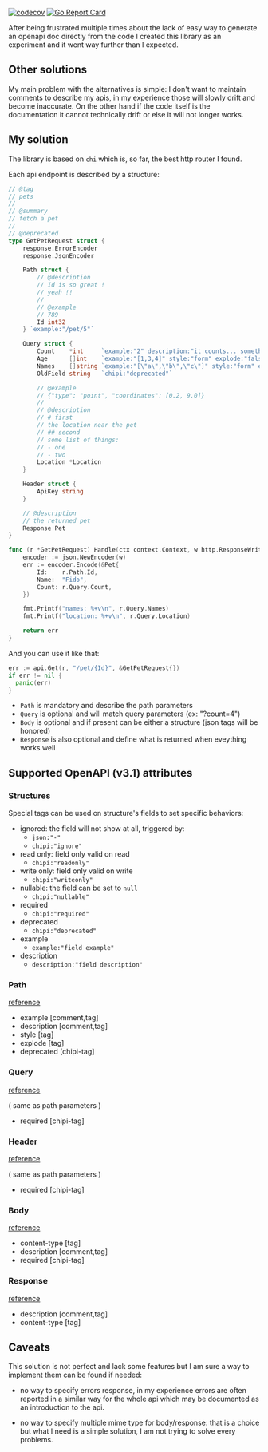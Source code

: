 

[![codecov](https://codecov.io/gh/schmurfy/chipi/branch/master/graph/badge.svg?token=A6413R1ZXH)](https://codecov.io/gh/schmurfy/chipi)
[![Go Report Card](https://goreportcard.com/badge/github.com/schmurfy/chipi)](https://goreportcard.com/report/github.com/schmurfy/chipi)

After being frustrated multiple times about the lack of easy way to generate an openapi doc directly from
the code I created this library as an experiment and it went way further than I expected.

## Other solutions

My main problem with the alternatives is simple: I don't want to maintain comments to describe my apis, in my experience those will slowly drift and become inaccurate. On the other hand if the code itself is the documentation it cannot technically drift or else it will not longer works.

## My solution

The library is based on `chi` which is, so far, the best http router I found.

Each api endpoint is described by a structure:

```go
// @tag
// pets
//
// @summary
// fetch a pet
//
// @deprecated
type GetPetRequest struct {
	response.ErrorEncoder
	response.JsonEncoder

	Path struct {
		// @description
		// Id is so great !
		// yeah !!
		//
		// @example
		// 789
		Id int32
	} `example:"/pet/5"`

	Query struct {
		Count    *int     `example:"2" description:"it counts... something ?"`
		Age      []int    `example:"[1,3,4]" style:"form" explode:"false" description:"line one\nline two" chipi:"required"`
		Names    []string `example:"[\"a\",\"b\",\"c\"]" style:"form" explode:"false" description:"line one\nline two"`
		OldField string   `chipi:"deprecated"`

		// @example
		// {"type": "point", "coordinates": [0.2, 9.0]}
		//
		// @description
		// # first
		// the location near the pet
		// ## second
		// some list of things:
		// - one
		// - two
		Location *Location
	}

	Header struct {
		ApiKey string
	}

	// @description
	// the returned pet
	Response Pet
}

func (r *GetPetRequest) Handle(ctx context.Context, w http.ResponseWriter) error {
	encoder := json.NewEncoder(w)
	err := encoder.Encode(&Pet{
		Id:    r.Path.Id,
		Name:  "Fido",
		Count: r.Query.Count,
	})

	fmt.Printf("names: %+v\n", r.Query.Names)
	fmt.Printf("location: %+v\n", r.Query.Location)

	return err
}
```

And you can use it like that:

```go
err := api.Get(r, "/pet/{Id}", &GetPetRequest{})
if err != nil {
  panic(err)
}
```

- `Path` is mandatory and describe the path parameters
- `Query` is optional and will match query parameters (ex: "?count=4")
- `Body` is optional and if present can be either a structure (json tags will be honored)
- `Response` is also optional and define what is returned when eveything works well


## Supported OpenAPI (v3.1) attributes

### Structures

Special tags can be used on structure's fields to set specific behaviors:

- ignored: the field will not show at all, triggered by:
  - `json:"-"`
  - `chipi:"ignore"`
- read only: field only valid on read
  - `chipi:"readonly"`
- write only: field only valid on write
  - `chipi:"writeonly"`
- nullable: the field can be set to `null`
  - `chipi:"nullable"`
- required
  - `chipi:"required"`
- deprecated
  - `chipi:"deprecated"`
- example
  - `example:"field example"`
- description
  - `description:"field description"`

### Path

[reference](https://spec.openapis.org/oas/v3.1.0.html#parameter-object)

- example [comment,tag]
- description [comment,tag]
- style [tag]
- explode [tag]
- deprecated [chipi-tag]

### Query

[reference](https://spec.openapis.org/oas/v3.1.0.html#parameter-object)

( same as path parameters )
- required [chipi-tag]

### Header

[reference](https://spec.openapis.org/oas/v3.1.0.html#parameter-object)

( same as path parameters )
- required [chipi-tag]

### Body

[reference](https://spec.openapis.org/oas/v3.1.0.html#request-body-object)

- content-type [tag]
- description [comment,tag]
- required [chipi-tag]

### Response

[reference](https://spec.openapis.org/oas/v3.1.0.html#response-object)

- description [comment,tag]
- content-type [tag]

## Caveats

This solution is not perfect and lack some features but I am sure a way to implement them can be found if needed:

- no way to specify errors response, in my experience errors are often reported in a similar way for the whole api which may be documented as an introduction to the api.

- no way to specify multiple mime type for body/response: that is a choice but what I need is a simple solution, I am not trying to solve every problems.

